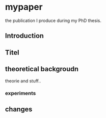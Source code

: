 # mypaper
the publication I produce during my PhD thesis.

## Introduction

## Titel

## theoretical backgroudn
theorie and stuff..


### experiments

## changes
